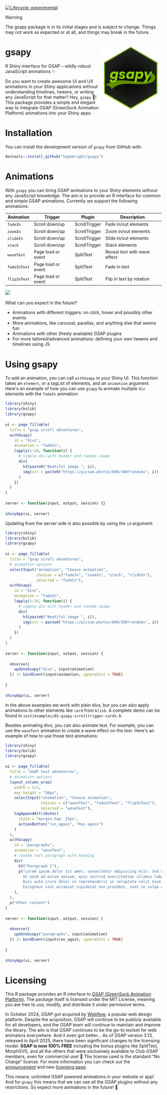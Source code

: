 <!-- badges: start -->
[![Lifecycle: experimental](https://img.shields.io/badge/lifecycle-experimental-orange.svg)](https://lifecycle.r-lib.org/articles/stages.html#experimental)
<!-- badges: end -->

> [!WARNING]
> The gsapy package is in its initial stages and is subject to change. Things may not work as expected or at all, and things may break in the future.


# gsapy <img src="man/figures/logo.png" width="200px" align="right"/>

R Shiny interface for GSAP – wildly robust JavaScript animations ✨

Do you want to create awesome UI and UX animations in your Shiny applications without understanding timelines, tweens, or writing any JavaScript for that matter? Hey, `gsapy` 👋!
This package provides a simple and elegant way to integrate GSAP (GreenSock Animation Platform) animations into your Shiny apps.

# Installation

You can install the development version of `gsapy` from GitHub with:

```r
devtools::install_github("hypebright/gsapy")
```

# Animations

With `gsapy` you can bring GSAP animations to your Shiny elements without any JavaScript knowledge. The aim is to provide an R interface for common and simple GSAP animations. Currently we support the following animations:

| Animation | Trigger | Plugin | Description |
| --- | --- | --- | --- |
| `fadeIn` | Scroll down/up | ScrollTrigger | Fade in/out elements |
| `zoomIn` | Scroll down/up | ScrollTrigger | Zoom in/out elements |
| `slideIn` | Scroll down/up | ScrollTrigger | Slide in/out elements |
| `stack` | Scroll down/up | ScrollTrigger | Stack elements |
| `waveText` | Page load or event | SplitText | Reveal text with wave effect |
| `fadeInText` | Page load or event | SplitText | Fade in text |
| `flipInText` | Page load or event | SplitText | Flip in text by rotation |

![](http://hypebright.nl/wp-content/uploads/2025/05/gsapy-gif.gif)

What can you expect in the future?

* Animations with different triggers: on click, hover and possibly other events
* More animations, like carousel, parallax, and anything else that seems fun
* Animations with other (freely available) GSAP plugins
* For more tailored/advanced animations: defining your own tweens and timelines using JS

# Using gsapy

To add an animation, you can call `withGsapy` in your Shiny UI. This function takes an `element`, or a tagList of elements, and an `animation` argument. Here's an example of how you can use `gsapy` to animate multiple `div` elements with the `fadeIn` animation:

```r
library(shiny)
library(bslib)
library(gsapy)

ui <- page_fillable(
  title = "gsap scroll adventures",
  withGsapy(
    id = "divs",
    animation = "fadeIn",
    lapply(1:10, function(i) {
      # simple div with header and random image
      div(
        h3(paste0("Beatiful image ", i)),
        img(src = paste0("https://picsum.photos/600/300?random=", i))
      )
    })
  )
)

server <- function(input, output, session) {}

shinyApp(ui, server)
```

Updating from the server side is also possible by using the `id` argument:

```r
library(shiny)
library(bslib)
library(gsapy)

ui <- page_fillable(
  title = "gsap scroll adventures",
  # animation options
  selectInput("animation", "Choose animation",
              choices = c("fadeIn", "zoomIn", "stack", "slideIn"),
              selected = "fadeIn"),
  withGsapy(
    id = "divs",
    animation = "fadeIn",
    lapply(1:10, function(i) {
      # simple div with header and random image
      div(
        h3(paste0("Beatiful image ", i)),
        img(src = paste0("https://picsum.photos/600/300?random=", i))
      )
    })
  )
)

server <- function(input, output, session) {

  observe({
    updateGsapy("divs", input$animation)
  }) |> bindEvent(input$animation, ignoreInit = TRUE)

}

shinyApp(ui, server)
```

In the above examples we work with plain divs, but you can also apply animations to other elements like `card` from `blisb`. A complete demo can be found in `inst/examples/01-gsapy-scrolltrigger-cards.R`.

Besides animating divs, you can also animate text. For example, you can use the `waveText` animation to create a wave effect on the text. Here's an example of how to use those text animations:

```r
library(shiny)
library(bslib)
library(gsapy)

ui <- page_fillable(
  title = "GSAP text adventures",
  # animation options
  layout_column_wrap(
    width = 1/2,
    max_height = "50px",
    selectInput("animation", "Choose animation",
                choices = c("waveText", "fadeInText", "flipInText"),
                selected = "waveText"),
    tagAppendAttributes(
      style = "margin-top: 25px",
      actionButton("run_again", "Run again")
    )
  ),
  withGsapy(
    id = "paragraphs",
    animation = "waveText",
    # random text paragraph with heading
    div(
      h2("Paragraph 1"),
      p("Lorem ipsum dolor sit amet, consectetur adipiscing elit. Sed do eiusmod tempor incididunt ut labore et dolore magna aliqua.
        Ut enim ad minim veniam, quis nostrud exercitation ullamco laboris nisi ut aliquip ex ea commodo consequat.
        Duis aute irure dolor in reprehenderit in voluptate velit esse cillum dolore eu fugiat nulla pariatur.
        Excepteur sint occaecat cupidatat non proident, sunt in culpa qui officia deserunt mollit anim id est laborum.")
    ),
  ),
  p("Other content")
)

server <- function(input, output, session) {

  observe({
    updateGsapy("paragraphs", input$animation)
  }) |> bindEvent(input$run_again, ignoreInit = TRUE)

}

shinyApp(ui, server)
```


# Licensing
This R package provides an R interface to [GSAP (GreenSock Animation Platform)](https://github.com/greensock/GSAP). The package itself is licensed under the MIT License, meaning you are free to use, modify, and distribute it under permissive terms.

In October 2024, GSAP got acquired by [Webflow](https://webflow.com/), a popular web design platform. Despite the acquisition, GSAP will continue to be publicly available for all developers, and the GSAP team will continue to maintain and improve the library. The aim is that GSAP continues to be the go-to toolset for web animators everywhere.
And it even got better... As of GSAP version 3.13, released in April 2025, there have been significant changes to the licensing model.
**GSAP is now 100% FREE** including the bonus plugins like SplitText, MorphSVG, and all the others that were exclusively available to Club GSAP members, even for commercial use! 🥳 The license used is the standard "No Charge" license. For more information you can check out
the [announcement](https://gsap.com/blog/3-13/?__s=8m3ouioiaxbfmo26ny5o) and new [licensing page](https://gsap.com/community/standard-license/).

This means: unlimited GSAP powered animations in your website or app! And for `gsapy` this means that we can use all the GSAP plugins without any restrictions. So expect more animations in the future! 🎉



